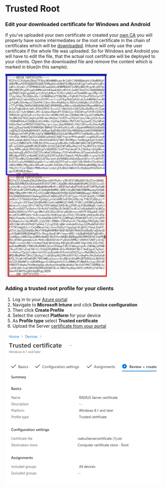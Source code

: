 # Trusted Root

### Edit your downloaded certificate for Windows and Android

If you've uploaded your own certificate or created your [own CA](../portal/settings-server.md#server-certificates) you will properly have some intermediates or the root certificate in the chain of certificates which will be [downloaded](../portal/settings-server.md#download). Intune will only use the user certificate if the whole file was uploaded. So for Windows and Android you will have to edit the file, that the actual root certificate will be deployed to your clients. Open the downloaded file and remove the content which is marked in blue(in this sample).&#x20;

![](<../.gitbook/assets/image (55).png>)

### Adding a trusted root profile for your clients&#x20;

1. Log in to your [Azure portal](https://porta.azure.com)
2. Navigate to **Microsoft Intune** and click **Device configuration**
3. Then click **Create Profile**
4. Select the correct **Platform** for your device
5. As **Profile type** select **Trusted certificate**
6. Upload the Server [certificate from your portal](../portal/settings-server.md#download)

![](<../.gitbook/assets/image (45).png>)

